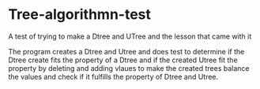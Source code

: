 # Tree-algorithmn-test
A test of trying to make a Dtree and UTree and the lesson that came with it

The program creates a Dtree and Utree and does test to determine if the Dtree create fits the property of a Dtree and if the created Utree fit the property by deleting and adding vlaues to make the 
created trees balance the values and check if it fulfills the property of Dtree and Utree.
